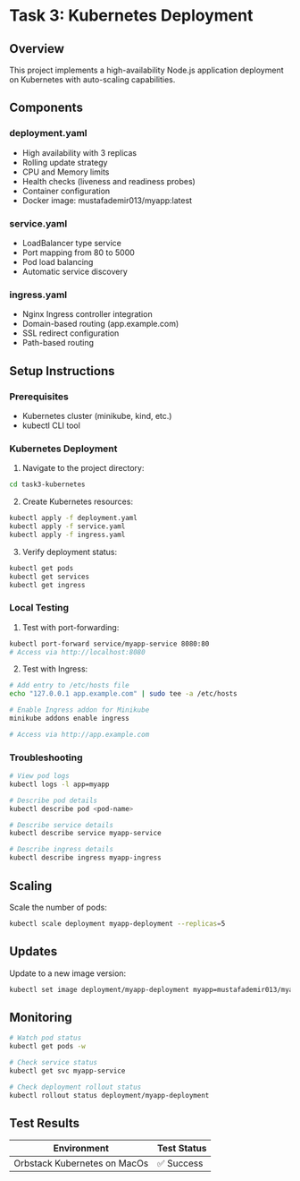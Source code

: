 # Task 3: Kubernetes Deployment

## Overview
This project implements a high-availability Node.js application deployment on Kubernetes with auto-scaling capabilities.

## Components

### deployment.yaml
- High availability with 3 replicas
- Rolling update strategy
- CPU and Memory limits
- Health checks (liveness and readiness probes)
- Container configuration
- Docker image: mustafademir013/myapp:latest

### service.yaml
- LoadBalancer type service
- Port mapping from 80 to 5000
- Pod load balancing
- Automatic service discovery

### ingress.yaml
- Nginx Ingress controller integration
- Domain-based routing (app.example.com)
- SSL redirect configuration
- Path-based routing

## Setup Instructions

### Prerequisites
- Kubernetes cluster (minikube, kind, etc.)
- kubectl CLI tool

### Kubernetes Deployment
1. Navigate to the project directory:
```bash
cd task3-kubernetes
```

2. Create Kubernetes resources:
```bash
kubectl apply -f deployment.yaml
kubectl apply -f service.yaml
kubectl apply -f ingress.yaml
```

3. Verify deployment status:
```bash
kubectl get pods
kubectl get services
kubectl get ingress
```

### Local Testing

1. Test with port-forwarding:
```bash
kubectl port-forward service/myapp-service 8080:80
# Access via http://localhost:8080
```

2. Test with Ingress:
```bash
# Add entry to /etc/hosts file
echo "127.0.0.1 app.example.com" | sudo tee -a /etc/hosts

# Enable Ingress addon for Minikube
minikube addons enable ingress

# Access via http://app.example.com
```

### Troubleshooting

```bash
# View pod logs
kubectl logs -l app=myapp

# Describe pod details
kubectl describe pod <pod-name>

# Describe service details
kubectl describe service myapp-service

# Describe ingress details
kubectl describe ingress myapp-ingress
```

## Scaling

Scale the number of pods:
```bash
kubectl scale deployment myapp-deployment --replicas=5
```

## Updates

Update to a new image version:
```bash
kubectl set image deployment/myapp-deployment myapp=mustafademir013/myapp:new-version
```

## Monitoring

```bash
# Watch pod status
kubectl get pods -w

# Check service status
kubectl get svc myapp-service

# Check deployment rollout status
kubectl rollout status deployment/myapp-deployment
```
## Test Results
| Environment | Test Status |
|--------------     |-------------|
| Orbstack Kubernetes on MacOs | ✅ Success |
   